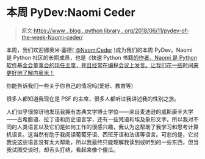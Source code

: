 # 本周 PyDev:Naomi Ceder

> 原文:[https://www . blog . python library . org/2018/06/11/pydev-of-the-week-Naomi-ceder/](https://www.blog.pythonlibrary.org/2018/06/11/pydev-of-the-week-naomi-ceder/)

本周，我们欢迎娜奥米·塞德( [@NaomiCeder](https://twitter.com/naomiceder) )成为我们的本周 PyDev。Naomi 是 Python 社区的长期成员，也是《快速 Python 书籍[的作者。Naomi 是 Python 软件基金会董事会的现任主席，并且经常在编程会议上发言。让我们花一些时间来更好地了解内奥米！](https://amzn.to/2slDm9C)

你能告诉我们一些关于你自己的情况吗(爱好、教育等)

很多人都知道我现在是 PSF 的主席，很多人都听过我讲述我的性别之旅。

人们似乎很惊讶地发现我拥有古典文学博士学位——来自麦迪逊的威斯康辛大学——古希腊语、拉丁语和历史语言学，还有一些梵语和埃及象形文字。所以我对不同的人类语言以及它们是如何工作的很感兴趣，我认为这帮助了我学习和思考计算机语言。这当然有助于我阅读葡萄牙语、西班牙语和法语等语言。可悲的是，它对我说这些语言没有太大帮助，所以我最终只能理解我读到或听到的一些东西，但当我试图交谈时，却舌头打结，看起来像个傻瓜。